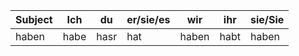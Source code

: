 |Subject|Ich|du|er/sie/es|wir|ihr|sie/Sie |
|-------|---|--|---------|---|----|--------|
|haben |habe|hasr|hat|haben|habt|haben|